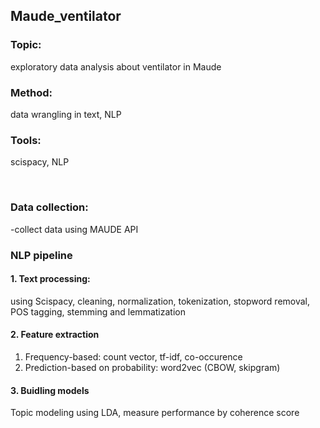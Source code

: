 ## Maude_ventilator

### Topic: 
   exploratory data analysis about ventilator in Maude
### Method: 
   data wrangling in text, NLP
### Tools: 
   scispacy, NLP

<br />

### Data collection:
-collect data using MAUDE API

### NLP pipeline
#### 1. Text processing: 
   using Scispacy, cleaning, normalization, tokenization, stopword removal, POS tagging, stemming and lemmatization

#### 2. Feature extraction
  1. Frequency-based: count vector, tf-idf, co-occurence
  2. Prediction-based on probability: word2vec (CBOW, skipgram)
  
#### 3. Buidling models
   Topic modeling using LDA, measure performance by coherence score
